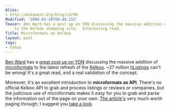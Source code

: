 ```yaml
---
Alias:
- http://mikewest.org/blog/id/90
Modified: '2008-03-28T08:48:15Z'
Teaser: Ben Ward has a post up on YDN discussing the massive addition of microformats
    to the Kelkoo shopping site.  Interesting read.
Title: Microformats on Kelkoo
layout: post
tags:
- Yahoo
---
```

[Ben Ward][ben] has a [great post up on YDN][ydn] discussing the massive
addition of [microformats][] to the latest refresh of the [Kelkoo][].  ~27
_million_ [hListings][hlisting] can't be wrong!  It's a great read, and a real
validation of the concept.

Moreover, it's an excellent introduction to __microformats as API__.  There's
no official Kelkoo API to grab and process listings or reviews or companies,
but the judicious use of microformats makes it _easy_ for you to grab and
parse the information out of the page on your own.  [The article's][ydn] very
much worth paging through; I suggest you [take a look][ydn].


[ben]:          http://ben-ward.co.uk/
[ydn]:          http://developer.yahoo.net/blog/archives/2008/03/kelkoo_goes_mic.html
[microformats]: http://microformats.org/
[kelkoo]:       http://www.kelkoo.co.uk/
[hlisting]:     http://microformats.org/wiki/hlisting